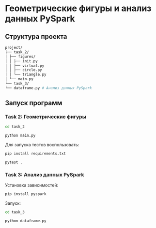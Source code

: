 # Геометрические фигуры и анализ данных PySpark

## Структура проекта
```bash
project/
├── task_2/
│ ├── figures/
│ │ ├── init.py
│ │ ├── virtual.py 
│ │ ├── circle.py 
│ │ └── triangle.py 
│ └── main.py 
└── task_3/
└── dataframe.py # Анализ данных PySpark
```

## Запуск программ

### Task 2: Геометрические фигуры

```bash
cd task_2

python main.py
```

Для запуска тестов воспользовать:
```bash
pip install requirements.txt

pytest .
```
### Task 3: Анализ данных PySpark

Установка зависимостей:

```bash
pip install pyspark
```

Запуск:

```bash
cd task_3

python dataframe.py
```

